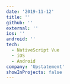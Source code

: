 ```yaml
---
date: '2019-11-12'
title: ''
github: ''
external: ''
ios: ''
android: ''
tech:
  - NativeScript Vue
  - iOS
  - Android
company: 'Upstatement'
showInProjects: false
---
```

